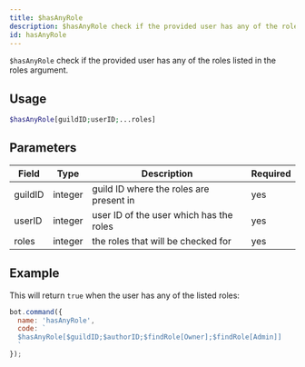 ```yaml
---
title: $hasAnyRole 
description: $hasAnyRole check if the provided user has any of the roles listed in the roles argument.
id: hasAnyRole
---
```


`$hasAnyRole` check if the provided user has any of the roles listed in the roles argument.

## Usage

```php
$hasAnyRole[guildID;userID;...roles]
```

## Parameters 


| Field     | Type    | Description                                        | Required |
|-----------|---------|----------------------------------------------------|----------|
| guildID      | integer  | guild ID where the roles are present in                             | yes      |
| userID     | integer  | user ID of the user which has the roles        | yes       |
| roles        | integer  | the roles that will be checked for                   | yes      |


## Example

This will return `true` when the user has any of the listed roles:

```javascript
bot.command({
  name: 'hasAnyRole',
  code: `
  $hasAnyRole[$guildID;$authorID;$findRole[Owner];$findRole[Admin]]
  `
});
```
